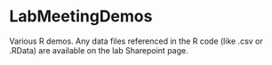 # LabMeetingDemos

Various R demos. Any data files referenced in the R code (like .csv or .RData) are available on the lab Sharepoint page.
